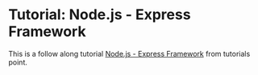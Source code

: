 Tutorial: Node.js - Express Framework
======================================
This is a follow along tutorial [Node.js - Express Framework](https://www.tutorialspoint.com/nodejs/nodejs_express_framework.htm) from tutorials point.